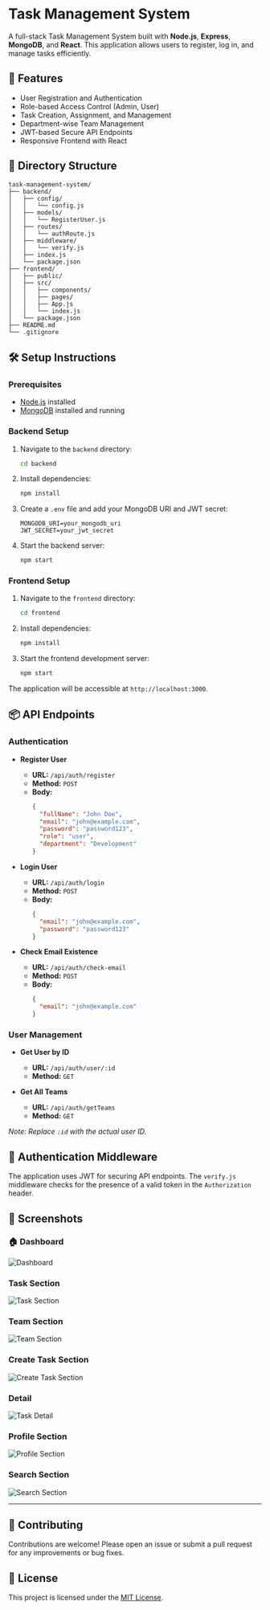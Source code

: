 
# Task Management System

A full-stack Task Management System built with **Node.js**, **Express**, **MongoDB**, and **React**. This application allows users to register, log in, and manage tasks efficiently.

## 🚀 Features

- User Registration and Authentication
- Role-based Access Control (Admin, User)
- Task Creation, Assignment, and Management
- Department-wise Team Management
- JWT-based Secure API Endpoints
- Responsive Frontend with React

## 📁 Directory Structure

```
task-management-system/
├── backend/
│   ├── config/
│   │   └── config.js
│   ├── models/
│   │   └── RegisterUser.js
│   ├── routes/
│   │   └── authRoute.js
│   ├── middleware/
│   │   └── verify.js
│   ├── index.js
│   └── package.json
├── frontend/
│   ├── public/
│   ├── src/
│   │   ├── components/
│   │   ├── pages/
│   │   ├── App.js
│   │   └── index.js
│   └── package.json
├── README.md
└── .gitignore
```

## 🛠️ Setup Instructions

### Prerequisites

- [Node.js](https://nodejs.org/) installed
- [MongoDB](https://www.mongodb.com/) installed and running

### Backend Setup

1. Navigate to the `backend` directory:

   ```bash
   cd backend
   ```

2. Install dependencies:

   ```bash
   npm install
   ```

3. Create a `.env` file and add your MongoDB URI and JWT secret:

   ```env
   MONGODB_URI=your_mongodb_uri
   JWT_SECRET=your_jwt_secret
   ```

4. Start the backend server:

   ```bash
   npm start
   ```

### Frontend Setup

1. Navigate to the `frontend` directory:

   ```bash
   cd frontend
   ```

2. Install dependencies:

   ```bash
   npm install
   ```

3. Start the frontend development server:

   ```bash
   npm start
   ```

The application will be accessible at `http://localhost:3000`.

## 📦 API Endpoints

### Authentication

- **Register User**
  - **URL:** `/api/auth/register`
  - **Method:** `POST`
  - **Body:**
    ```json
    {
      "fullName": "John Doe",
      "email": "john@example.com",
      "password": "password123",
      "role": "user",
      "department": "Development"
    }
    ```

- **Login User**
  - **URL:** `/api/auth/login`
  - **Method:** `POST`
  - **Body:**
    ```json
    {
      "email": "john@example.com",
      "password": "password123"
    }
    ```

- **Check Email Existence**
  - **URL:** `/api/auth/check-email`
  - **Method:** `POST`
  - **Body:**
    ```json
    {
      "email": "john@example.com"
    }
    ```

### User Management

- **Get User by ID**
  - **URL:** `/api/auth/user/:id`
  - **Method:** `GET`

- **Get All Teams**
  - **URL:** `/api/auth/getTeams`
  - **Method:** `GET`

*Note: Replace `:id` with the actual user ID.*

## 🔐 Authentication Middleware

The application uses JWT for securing API endpoints. The `verify.js` middleware checks for the presence of a valid token in the `Authorization` header.

## 📸 Screenshots

### 🏠 Dashboard
![Dashboard](https://github.com/Bipana-Rai/task-management-system/blob/master/screenshot/Screenshot%202025-05-04%20140530.png)
###  Task Section
![Task Section](https://github.com/Bipana-Rai/task-management-system/blob/master/screenshot/Screenshot%202025-05-04%20140611.png)
###  Team Section
![Team Section](http://github.com/Bipana-Rai/task-management-system/blob/master/screenshot/Screenshot%202025-05-04%20140642.png)
###  Create Task Section
![Create Task Section](https://github.com/Bipana-Rai/task-management-system/blob/master/screenshot/Screenshot%202025-05-04%20140712.png)
###  Detail
![ Task Detail](https://github.com/Bipana-Rai/task-management-system/blob/master/screenshot/Screenshot%202025-05-30%20193921.png)
###  Profile Section
![Profile Section](https://github.com/Bipana-Rai/task-management-system/blob/master/screenshot/Screenshot%202025-05-04%20140742.png)
###  Search Section
![Search Section](https://github.com/Bipana-Rai/task-management-system/blob/master/screenshot/Screenshot%202025-05-04%20140816.png)



---

## 🤝 Contributing

Contributions are welcome! Please open an issue or submit a pull request for any improvements or bug fixes.

## 📄 License

This project is licensed under the [MIT License](LICENSE).
